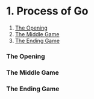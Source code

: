 # 1. Process of Go

1. [The Opening](1.-process-of-go.md#the-opening)
2. [The Middle Game](1.-process-of-go.md#the-middle-game)
3. [The Ending Game](1.-process-of-go.md#the-ending-game)

### The Opening

### The Middle Game

### The Ending Game

